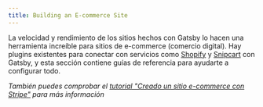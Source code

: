 ```yaml
---
title: Building an E-commerce Site
---
```


La velocidad y rendimiento de los sitios hechos con Gatsby lo hacen una herramienta increíble para sitios de e-commerce (comercio digital). Hay plugins existentes para conectar con servicios como [Shopify](/packages/gatsby-source-shopify/) y [Snipcart](/packages/gatsby-plugin-snipcart/) con Gatsby, y esta sección contiene guías de referencia para ayudarte a configurar todo.

<GuideList slug={props.slug} />

_También puedes comprobar el [tutorial "Creado un sitio e-commerce con Stripe"](/tutorial/ecommerce-tutorial/) para más información_
